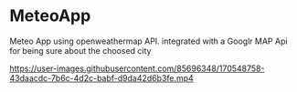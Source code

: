 # MeteoApp
Meteo App using openweathermap API. integrated with a Googlr MAP Api for being sure about the choosed city

https://user-images.githubusercontent.com/85696348/170548758-43daacdc-7b6c-4d2c-babf-d9da42d6b3fe.mp4

